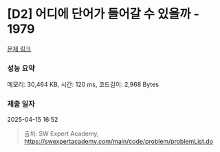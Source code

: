 # [D2] 어디에 단어가 들어갈 수 있을까 - 1979 

[문제 링크](https://swexpertacademy.com/main/code/problem/problemDetail.do?contestProbId=AV5PuPq6AaQDFAUq) 

### 성능 요약

메모리: 30,464 KB, 시간: 120 ms, 코드길이: 2,968 Bytes

### 제출 일자

2025-04-15 16:52



> 출처: SW Expert Academy, https://swexpertacademy.com/main/code/problem/problemList.do